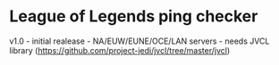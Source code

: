 # League of Legends ping checker

v1.0 - initial realease
     - NA/EUW/EUNE/OCE/LAN servers
     - needs JVCL library (https://github.com/project-jedi/jvcl/tree/master/jvcl)
